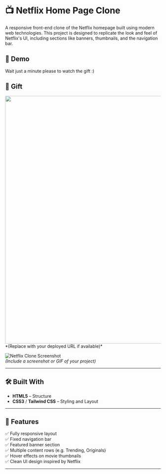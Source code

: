 # 📺 Netflix Home Page Clone

A responsive front-end clone of the Netflix homepage built using modern web technologies. This project is designed to replicate the look and feel of Netflix's UI, including sections like banners, thumbnails, and the navigation bar.

## 🚀 Demo

 <p >
   Wait just a minute please to watch the gift :)
</p>

<h2>🎨 Gift</h2>

<img src="pic/bookstore.gif" width="800" />
*(Replace with your deployed URL if available)*

![Netflix Clone Screenshot](./screenshot.png)  
*(Include a screenshot or GIF of your project)*

---

## 🛠️ Built With

- **HTML5** – Structure
- **CSS3** / **Tailwind CSS** – Styling and Layout


---

## 📁 Features

✅ Fully responsive layout  
✅ Fixed navigation bar  
✅ Featured banner section  
✅ Multiple content rows (e.g. Trending, Originals)  
✅ Hover effects on movie thumbnails  
✅ Clean UI design inspired by Netflix

---


